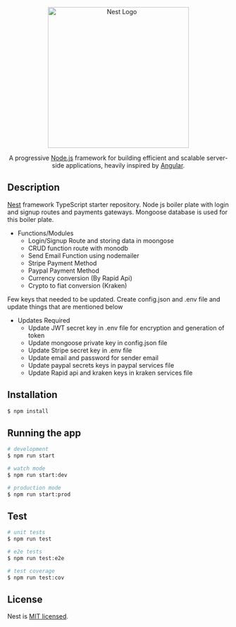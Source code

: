 <p align="center">
  <a href="http://nestjs.com/" target="blank"><img src="https://nestjs.com/img/logo_text.svg" width="320" alt="Nest Logo" /></a>
</p>

[travis-image]: https://api.travis-ci.org/nestjs/nest.svg?branch=master
[travis-url]: https://travis-ci.org/nestjs/nest
[linux-image]: https://img.shields.io/travis/nestjs/nest/master.svg?label=linux
[linux-url]: https://travis-ci.org/nestjs/nest
  
  <p align="center">A progressive <a href="http://nodejs.org" target="blank">Node.js</a> framework for building efficient and scalable server-side applications, heavily inspired by <a href="https://angular.io" target="blank">Angular</a>.</p>

## Description
[Nest](https://github.com/nestjs/nest) framework TypeScript starter repository.
Node js boiler plate with login and signup routes and payments gateways. Mongoose database is used for this boiler plate. <br/>

* Functions/Modules 
  - Login/Signup Route and storing data in moongose
  - CRUD function route with monodb 
  - Send Email Function using nodemailer
  - Stripe Payment Method
  - Paypal Payment Method
  - Currency conversion (By Rapid Api)
  - Crypto to fiat conversion (Kraken)
 
 Few keys that needed to be updated. Create config.json and .env file and update things that are mentioned below

* Updates Required
  - Update JWT secret key in .env file for encryption and generation of token
  - Update mongoose private key in config.json file 
  - Update Stripe secret key  in .env file 
  - Update email and password for sender email
  - Update paypal secrets keys in paypal services file
  - Update Rapid api and kraken keys in kraken services file 

## Installation

```bash
$ npm install
```

## Running the app

```bash
# development
$ npm run start

# watch mode
$ npm run start:dev

# production mode
$ npm run start:prod
```

## Test

```bash
# unit tests
$ npm run test

# e2e tests
$ npm run test:e2e

# test coverage
$ npm run test:cov
```



## License

  Nest is [MIT licensed](LICENSE).
 